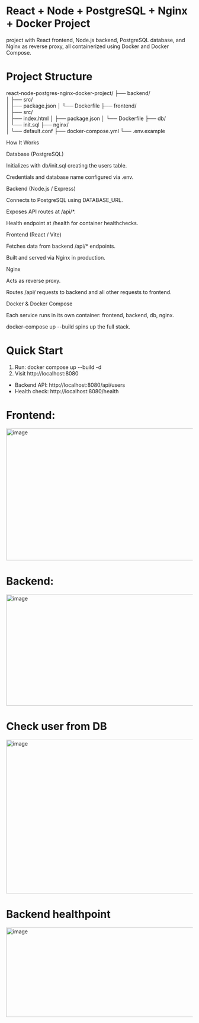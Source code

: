 # React + Node + PostgreSQL + Nginx + Docker Project

project with React frontend, Node.js backend, PostgreSQL database, and Nginx as reverse proxy, all containerized using Docker and Docker Compose.

# Project Structure
react-node-postgres-nginx-docker-project/
├── backend/          
│   ├── src/          
│   ├── package.json
│   └── Dockerfile
├── frontend/         
│   ├── src/          
│   ├── index.html
│   ├── package.json
│   └── Dockerfile
├── db/               
│   └── init.sql
├── nginx/            
│   └── default.conf
├── docker-compose.yml
└── .env.example     

How It Works

Database (PostgreSQL)

Initializes with db/init.sql creating the users table.

Credentials and database name configured via .env.

Backend (Node.js / Express)

Connects to PostgreSQL using DATABASE_URL.

Exposes API routes at /api/*.

Health endpoint at /health for container healthchecks.

Frontend (React / Vite)

Fetches data from backend /api/* endpoints.

Built and served via Nginx in production.

Nginx

Acts as reverse proxy.

Routes /api/ requests to backend and all other requests to frontend.

Docker & Docker Compose

Each service runs in its own container: frontend, backend, db, nginx.

docker-compose up --build spins up the full stack.

# Quick Start

1. Run: docker compose up --build -d
2. Visit http://localhost:8080

* Backend API: http://localhost:8080/api/users
* Health check: http://localhost:8080/health

# Frontend:
<img width="685" height="355" alt="image" src="https://github.com/user-attachments/assets/aa2633b2-8f5a-46f2-bcf6-0f73a64c22b6" />

# Backend:
<img width="615" height="299" alt="image" src="https://github.com/user-attachments/assets/83c482b9-e888-435f-9bea-723371722d21" />

# Check user from DB
<img width="905" height="414" alt="image" src="https://github.com/user-attachments/assets/66049db7-ea8f-47bd-a141-7d669875eb4b" />

# Backend healthpoint
<img width="650" height="241" alt="image" src="https://github.com/user-attachments/assets/5e6f530d-2185-40f4-bf10-422b68782577" />


